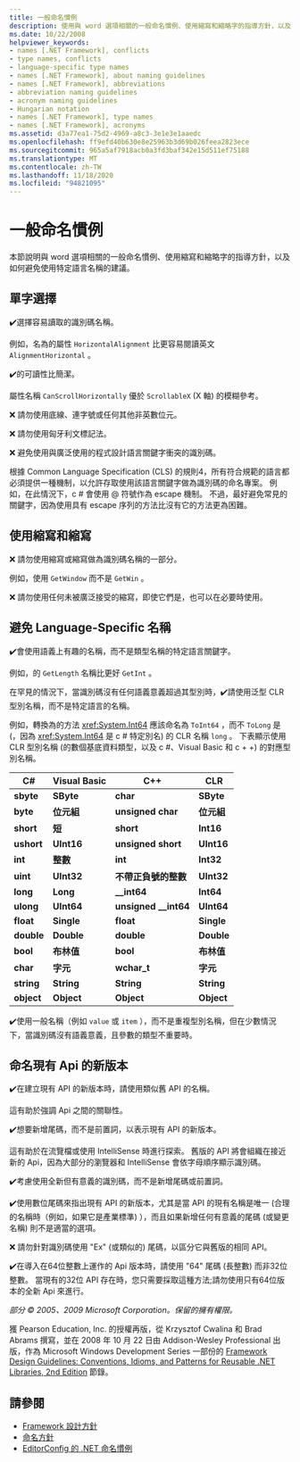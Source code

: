 ```yaml
---
title: 一般命名慣例
description: 使用與 word 選項相關的一般命名慣例、使用縮寫和縮略字的指導方針，以及避免語言特定名稱的指引。
ms.date: 10/22/2008
helpviewer_keywords:
- names [.NET Framework], conflicts
- type names, conflicts
- language-specific type names
- names [.NET Framework], about naming guidelines
- names [.NET Framework], abbreviations
- abbreviation naming guidelines
- acronym naming guidelines
- Hungarian notation
- names [.NET Framework], type names
- names [.NET Framework], acronyms
ms.assetid: d3a77ea1-75d2-4969-a8c3-3e1e3e1aaedc
ms.openlocfilehash: ff9efd40b630e8e25963b3d69b026feea2823ece
ms.sourcegitcommit: 965a5af7918acb0a3fd3baf342e15d511ef75188
ms.translationtype: MT
ms.contentlocale: zh-TW
ms.lasthandoff: 11/18/2020
ms.locfileid: "94821095"
---
```

# <a name="general-naming-conventions"></a>一般命名慣例

本節說明與 word 選項相關的一般命名慣例、使用縮寫和縮略字的指導方針，以及如何避免使用特定語言名稱的建議。

## <a name="word-choice"></a>單字選擇
 ✔️選擇容易讀取的識別碼名稱。

 例如，名為的屬性 `HorizontalAlignment` 比更容易閱讀英文 `AlignmentHorizontal` 。

 ✔️的可讀性比簡潔。

 屬性名稱 `CanScrollHorizontally` 優於 `ScrollableX` (X 軸) 的模糊參考。

 ❌ 請勿使用底線、連字號或任何其他非英數位元。

 ❌ 請勿使用匈牙利文標記法。

 ❌ 避免使用與廣泛使用的程式設計語言關鍵字衝突的識別碼。

 根據 Common Language Specification (CLS) 的規則4，所有符合規範的語言都必須提供一種機制，以允許存取使用該語言關鍵字做為識別碼的命名專案。 例如，在此情況下，c # 會使用 @ 符號作為 escape 機制。 不過，最好避免常見的關鍵字，因為使用具有 escape 序列的方法比沒有它的方法更為困難。

## <a name="using-abbreviations-and-acronyms"></a>使用縮寫和縮寫
 ❌ 請勿使用縮寫或縮寫做為識別碼名稱的一部分。

 例如，使用 `GetWindow` 而不是 `GetWin` 。

 ❌ 請勿使用任何未被廣泛接受的縮寫，即使它們是，也可以在必要時使用。

## <a name="avoiding-language-specific-names"></a>避免 Language-Specific 名稱
 ✔️會使用語義上有趣的名稱，而不是類型名稱的特定語言關鍵字。

 例如，的 `GetLength` 名稱比更好 `GetInt` 。

 在罕見的情況下，當識別碼沒有任何語義意義超過其型別時，✔️請使用泛型 CLR 型別名稱，而不是特定語言的名稱。

 例如，轉換為的方法 <xref:System.Int64> 應該命名為 `ToInt64` ，而不 `ToLong` 是 (，因為 <xref:System.Int64> 是 c # 特定別名) 的 CLR 名稱 `long` 。 下表顯示使用 CLR 型別名稱 (的數個基底資料類型，以及 c #、Visual Basic 和 c + +) 的對應型別名稱。

|C#|Visual Basic|C++|CLR|
|---------|------------------|-----------|---------|
|**sbyte**|**SByte**|**char**|**SByte**|
|**byte**|**位元組**|**unsigned char**|**位元組**|
|**short**|**短**|**short**|**Int16**|
|**ushort**|**UInt16**|**unsigned short**|**UInt16**|
|**int**|**整數**|**int**|**Int32**|
|**uint**|**UInt32**|**不帶正負號的整數**|**UInt32**|
|**long**|**Long**|**__int64**|**Int64**|
|**ulong**|**UInt64**|**unsigned __int64**|**UInt64**|
|**float**|**Single**|**float**|**Single**|
|**double**|**Double**|**double**|**Double**|
|**bool**|**布林值**|**bool**|**布林值**|
|**char**|**字元**|**wchar_t**|**字元**|
|**string**|**String**|**String**|**String**|
|**object**|**Object**|**Object**|**Object**|

 ✔️使用一般名稱（例如 `value` 或 `item` ），而不是重複型別名稱，但在少數情況下，當識別碼沒有語義意義，且參數的類型不重要時。

## <a name="naming-new-versions-of-existing-apis"></a>命名現有 Api 的新版本
 ✔️在建立現有 API 的新版本時，請使用類似舊 API 的名稱。

 這有助於強調 Api 之間的關聯性。

 ✔️想要新增尾碼，而不是前置詞，以表示現有 API 的新版本。

 這有助於在流覽檔或使用 IntelliSense 時進行探索。 舊版的 API 將會組織在接近新的 Api，因為大部分的瀏覽器和 IntelliSense 會依字母順序顯示識別碼。

 ✔️考慮使用全新但有意義的識別碼，而不是新增尾碼或前置詞。

 ✔️使用數位尾碼來指出現有 API 的新版本，尤其是當 API 的現有名稱是唯一 (合理的名稱時（例如，如果它是產業標準) ），而且如果新增任何有意義的尾碼 (或變更名稱) 則不是適當的選項。

 ❌ 請勿針對識別碼使用 "Ex" (或類似的) 尾碼，以區分它與舊版的相同 API。

 ✔️在導入在64位整數上運作的 Api 版本時，請使用 "64" 尾碼 (長整數) 而非32位整數。 當現有的32位 API 存在時，您只需要採取這種方法;請勿使用只有64位版本的全新 Api 來進行。

 *部分 &copy; 2005、2009 Microsoft Corporation。保留的擁有權限。*

 獲 Pearson Education, Inc. 的授權再版，從 Krzysztof Cwalina 和 Brad Abrams 撰寫，並在 2008 年 10 月 22 日由 Addison-Wesley Professional 出版，作為 Microsoft Windows Development Series 一部份的 [Framework Design Guidelines: Conventions, Idioms, and Patterns for Reusable .NET Libraries, 2nd Edition](https://www.informit.com/store/framework-design-guidelines-conventions-idioms-and-9780321545619) 節錄。

## <a name="see-also"></a>請參閱

- [Framework 設計方針](index.md)
- [命名方針](naming-guidelines.md)
- [EditorConfig 的 .NET 命名慣例](/visualstudio/ide/editorconfig-naming-conventions)
